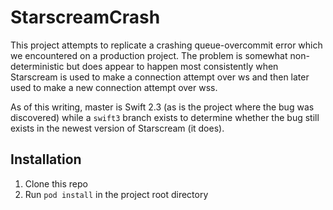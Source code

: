 # StarscreamCrash

This project attempts to replicate a crashing queue-overcommit error which we 
encountered on a production project.  The problem is somewhat non-deterministic 
but does appear to happen most consistently when Starscream is used to make a 
connection attempt over ws and then later used to make a new connection attempt 
over wss.

As of this writing, master is Swift 2.3 (as is the project where the bug was
discovered) while a `swift3` branch exists to determine whether the bug still
exists in the newest version of Starscream (it does).

## Installation
1. Clone this repo
2. Run `pod install` in the project root directory


